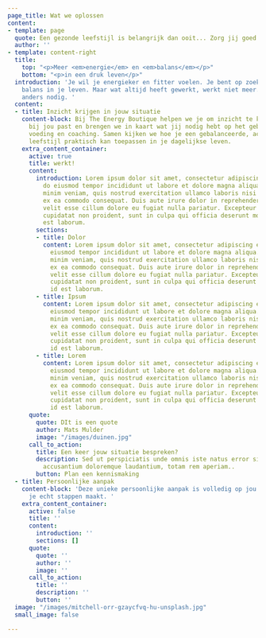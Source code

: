 ```yaml
---
page_title: Wat we oplossen
content:
- template: page
  quote: Een gezonde leefstijl is belangrijk dan ooit... Zorg jij goed voor jezelf?
  author: ''
- template: content-right
  title:
    top: "<p>Meer <em>energie</em> en <em>balans</em></p>"
    bottom: "<p>in een druk leven</p>"
  introduction: 'Je wil je energieker en fitter voelen. Je bent op zoek naar meer
    balans in je leven. Maar wat altijd heeft gewerkt, werkt niet meer. Er is iets
    anders nodig. '
  content:
  - title: Inzicht krijgen in jouw situatie
    content-block: Bij The Energy Boutique helpen we je om inzicht te krijgen in wat
      bij jou past en brengen we in kaart wat jij nodig hebt op het gebied van beweging,
      voeding en coaching. Samen kijken we hoe je een gebalanceerde, actieve en gezonde
      leefstijl praktisch kan toepassen in je dagelijkse leven.
    extra_content_container:
      active: true
      title: werkt!
      content:
        introduction: Lorem ipsum dolor sit amet, consectetur adipiscing elit, sed
          do eiusmod tempor incididunt ut labore et dolore magna aliqua. Ut enim ad
          minim veniam, quis nostrud exercitation ullamco laboris nisi ut aliquip
          ex ea commodo consequat. Duis aute irure dolor in reprehenderit in voluptate
          velit esse cillum dolore eu fugiat nulla pariatur. Excepteur sint occaecat
          cupidatat non proident, sunt in culpa qui officia deserunt mollit anim id
          est laborum.
        sections:
        - title: Dolor
          content: Lorem ipsum dolor sit amet, consectetur adipiscing elit, sed do
            eiusmod tempor incididunt ut labore et dolore magna aliqua. Ut enim ad
            minim veniam, quis nostrud exercitation ullamco laboris nisi ut aliquip
            ex ea commodo consequat. Duis aute irure dolor in reprehenderit in voluptate
            velit esse cillum dolore eu fugiat nulla pariatur. Excepteur sint occaecat
            cupidatat non proident, sunt in culpa qui officia deserunt mollit anim
            id est laborum.
        - title: Ipsum
          content: Lorem ipsum dolor sit amet, consectetur adipiscing elit, sed do
            eiusmod tempor incididunt ut labore et dolore magna aliqua. Ut enim ad
            minim veniam, quis nostrud exercitation ullamco laboris nisi ut aliquip
            ex ea commodo consequat. Duis aute irure dolor in reprehenderit in voluptate
            velit esse cillum dolore eu fugiat nulla pariatur. Excepteur sint occaecat
            cupidatat non proident, sunt in culpa qui officia deserunt mollit anim
            id est laborum.
        - title: Lorem
          content: Lorem ipsum dolor sit amet, consectetur adipiscing elit, sed do
            eiusmod tempor incididunt ut labore et dolore magna aliqua. Ut enim ad
            minim veniam, quis nostrud exercitation ullamco laboris nisi ut aliquip
            ex ea commodo consequat. Duis aute irure dolor in reprehenderit in voluptate
            velit esse cillum dolore eu fugiat nulla pariatur. Excepteur sint occaecat
            cupidatat non proident, sunt in culpa qui officia deserunt mollit anim
            id est laborum.
      quote:
        quote: DIt is een quote
        author: Mats Mulder
        image: "/images/duinen.jpg"
      call_to_action:
        title: Een keer jouw situatie bespreken?
        description: Sed ut perspiciatis unde omnis iste natus error sit voluptatem
          accusantium doloremque laudantium, totam rem aperiam..
        button: Plan een kennismaking
  - title: Persoonlijke aanpak
    content-block: 'Deze unieke persoonlijke aanpak is volledig op jou afgestemd zodat
      je echt stappen maakt. '
    extra_content_container:
      active: false
      title: ''
      content:
        introduction: ''
        sections: []
      quote:
        quote: ''
        author: ''
        image: ''
      call_to_action:
        title: ''
        description: ''
        button: ''
  image: "/images/mitchell-orr-gzaycfvq-hu-unsplash.jpg"
  small_image: false

---
```

